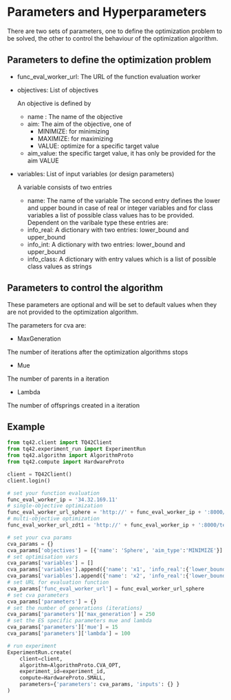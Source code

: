 # Parameters and Hyperparameters

There are two sets of parameters, one to define the optimization problem to be solved, the other to control the behaviour of the optimization algorithm.

## Parameters to define the optimization problem

* func_eval_worker_url: The URL of the function evaluation worker

* objectives: List of objectives

  An objective is defined by
  * name : The name of the objective
  * aim: The aim of the objective, one of
    * MINIMIZE: for minimizing
    * MAXIMIZE: for maximizing
    * VALUE: optimize for a specific target value
  * aim_value: the specific target value, it has only be provided for the aim VALUE

* variables: List of input variables (or design parameters)

  A variable consists of two entries
  * name: The name of the variable
  The second entry defines the lower and upper bound in case of real or integer variables and for class variables a list of possible class values has to be provided. Dependent on the varibale type these entries are:
  * info_real: A dictionary with two entries: lower_bound and upper_bound
  * info_int: A dictionary with two entries: lower_bound and upper_bound
  * info_class: A dictionary with entry values which is a list of possible class values as strings

## Parameters to control the algorithm
These parameters are optional and will be set to default values when they are not provided to the optimization algorithm.

The parameters for cva are:

* MaxGeneration 

The number of iterations after the optimization algorithms stops

* Mue

The number of parents in a iteration

* Lambda

The number of offsprings created in a iteration

## Example
```python
from tq42.client import TQ42Client
from tq42.experiment_run import ExperimentRun
from tq42.algorithm import AlgorithmProto
from tq42.compute import HardwareProto

client = TQ42Client()
client.login()

# set your function evaluation
func_eval_worker_ip = '34.32.169.11'
# single-objective optimization
func_eval_worker_url_sphere = 'http://' + func_eval_worker_ip + ':8000/test_func_eval/Sphere'
# multi-objective optimization
func_eval_worker_url_zdt1 = 'http://' + func_eval_worker_ip + ':8000/test_func_eval/ZDT1'

# set your cva params
cva_params = {}
cva_params['objectives'] = [{'name': 'Sphere', 'aim_type':'MINIMIZE'}] 
# set optimisation vars
cva_params['variables'] = []
cva_params['variables'].append({'name': 'x1', 'info_real':{'lower_bound':-1.0, 'upper_bound':1.0}})
cva_params['variables'].append({'name': 'x2', 'info_real':{'lower_bound':-1.0, 'upper_bound':1.0}})
# set URL for evaluation function
cva_params['func_eval_worker_url'] = func_eval_worker_url_sphere
# set cva parameters
cva_params['parameters'] = {}
# set the number of generations (iterations)
cva_params['parameters']['max_generation'] = 250
# set the ES specific parameters mue and lambda
cva_params['parameters']['mue'] = 15
cva_params['parameters']['lambda'] = 100

# run experiment
ExperimentRun.create(
    client=client, 
    algorithm=AlgorithmProto.CVA_OPT, 
    experiment_id=experiment_id,
    compute=HardwareProto.SMALL, 
    parameters={'parameters': cva_params, 'inputs': {} }
)
```

```python

```
